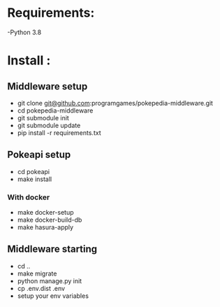 # Requirements:

-Python 3.8

# Install :

## Middleware setup 
- git clone git@github.com:programgames/pokepedia-middleware.git
- cd pokepedia-middleware
- git submodule init
- git submodule update
- pip install -r requirements.txt

## Pokeapi setup
- cd pokeapi
- make install

[//]: # (### Without docker)

[//]: # (- make setup)

[//]: # (- make serve &#40; optionnal , it start a server for the API&#41;)

[//]: # (- make build-db)

[//]: # (- cd ..)

[//]: # (- python manage.py migrate &#40; for app migrations &#41;)

### With docker
- make docker-setup
- make docker-build-db
- make hasura-apply

## Middleware starting
- cd ..
- make migrate
- python manage.py init
- cp .env.dist .env
- setup your env variables
